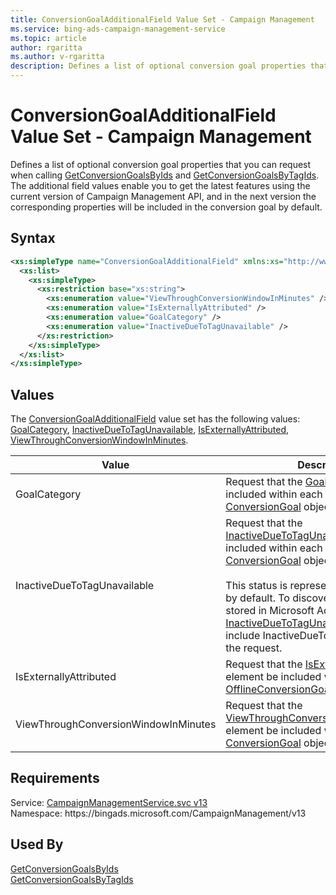 ```yaml
---
title: ConversionGoalAdditionalField Value Set - Campaign Management
ms.service: bing-ads-campaign-management-service
ms.topic: article
author: rgaritta
ms.author: v-rgaritta
description: Defines a list of optional conversion goal properties that you can request when calling GetConversionGoalsByIds and GetConversionGoalsByTagIds.
---
```

# ConversionGoalAdditionalField Value Set - Campaign Management
Defines a list of optional conversion goal properties that you can request when calling [GetConversionGoalsByIds](getconversiongoalsbyids.md) and [GetConversionGoalsByTagIds](getconversiongoalsbytagids.md). The additional field values enable you to get the latest features using the current version of Campaign Management API, and in the next version the corresponding properties will be included in the conversion goal by default.  

## Syntax
```xml
<xs:simpleType name="ConversionGoalAdditionalField" xmlns:xs="http://www.w3.org/2001/XMLSchema">
  <xs:list>
    <xs:simpleType>
      <xs:restriction base="xs:string">
        <xs:enumeration value="ViewThroughConversionWindowInMinutes" />
        <xs:enumeration value="IsExternallyAttributed" />
        <xs:enumeration value="GoalCategory" />
        <xs:enumeration value="InactiveDueToTagUnavailable" />
      </xs:restriction>
    </xs:simpleType>
  </xs:list>
</xs:simpleType>
```

## <a name="values"></a>Values

The [ConversionGoalAdditionalField](conversiongoaladditionalfield.md) value set has the following values: [GoalCategory](#goalcategory), [InactiveDueToTagUnavailable](#inactiveduetotagunavailable), [IsExternallyAttributed](#isexternallyattributed), [ViewThroughConversionWindowInMinutes](#viewthroughconversionwindowinminutes).

|Value|Description|
|-----------|---------------|
|<a name="goalcategory"></a>GoalCategory|Request that the [GoalCategory](conversiongoal.md#goalcategory) element be included within each returned [ConversionGoal](conversiongoal.md) object.|
|<a name="inactiveduetotagunavailable"></a>InactiveDueToTagUnavailable|Request that the [InactiveDueToTagUnavailable](conversiongoaltrackingstatus.md#inactiveduetotagunavailable) value be included within each returned [ConversionGoal](conversiongoal.md) object.<br/><br/>This status is represented as [TagInactive](conversiongoaltrackingstatus.md#taginactive) by default. To discover whether the status stored in Microsoft Advertising is [InactiveDueToTagUnavailable](conversiongoaltrackingstatus.md#inactiveduetotagunavailable), you must include InactiveDueToTagUnavailable in the request.|
|<a name="isexternallyattributed"></a>IsExternallyAttributed|Request that the [IsExternallyAttributed](offlineconversiongoal.md#isexternallyattributed) element be included within each returned [OfflineConversionGoal](offlineconversiongoal.md) object.|
|<a name="viewthroughconversionwindowinminutes"></a>ViewThroughConversionWindowInMinutes|Request that the [ViewThroughConversionWindowInMinutes](conversiongoal.md#viewthroughconversionwindowinminutes) element be included within each returned [ConversionGoal](conversiongoal.md) object.|

## Requirements
Service: [CampaignManagementService.svc v13](https://campaign.api.bingads.microsoft.com/Api/Advertiser/CampaignManagement/v13/CampaignManagementService.svc)  
Namespace: https\://bingads.microsoft.com/CampaignManagement/v13  

## Used By
[GetConversionGoalsByIds](getconversiongoalsbyids.md)  
[GetConversionGoalsByTagIds](getconversiongoalsbytagids.md)  
